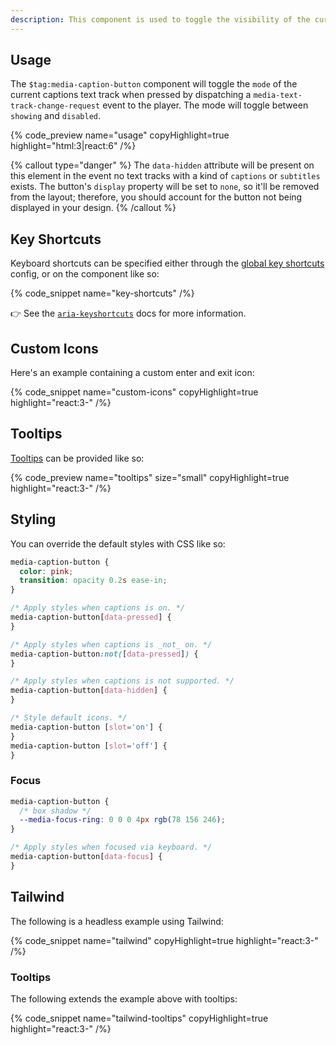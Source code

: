```yaml
---
description: This component is used to toggle the visibility of the current captions text track.
---
```


## Usage

The `$tag:media-caption-button` component will toggle the `mode` of the current captions text track
when pressed by dispatching a `media-text-track-change-request` event to the player. The mode will
toggle between `showing` and `disabled`.

{% code_preview name="usage" copyHighlight=true highlight="html:3|react:6" /%}

{% callout type="danger" %}
The `data-hidden` attribute will be present on this element in the event no text tracks with a
kind of `captions` or `subtitles` exists. The button's `display` property will be set to `none`,
so it'll be removed from the layout; therefore, you should account for the button not being
displayed in your design.
{% /callout %}

## Key Shortcuts

Keyboard shortcuts can be specified either through the
[global key shortcuts](/docs/player/core-concepts/keyboard#configuring-shortcuts) config, or on the
component like so:

{% code_snippet name="key-shortcuts" /%}

👉 See the [`aria-keyshortcuts`](https://developer.mozilla.org/en-US/docs/Web/Accessibility/ARIA/Attributes/aria-keyshortcuts)
docs for more information.

## Custom Icons

Here's an example containing a custom enter and exit icon:

{% code_snippet name="custom-icons" copyHighlight=true highlight="react:3-" /%}

## Tooltips

[Tooltips](https://developer.mozilla.org/en-US/docs/Web/Accessibility/ARIA/Roles/tooltip_role) can
be provided like so:

{% code_preview name="tooltips" size="small" copyHighlight=true highlight="react:3-" /%}

## Styling

You can override the default styles with CSS like so:

```css {% copy=true %}
media-caption-button {
  color: pink;
  transition: opacity 0.2s ease-in;
}

/* Apply styles when captions is on. */
media-caption-button[data-pressed] {
}

/* Apply styles when captions is _not_ on. */
media-caption-button:not([data-pressed]) {
}

/* Apply styles when captions is not supported. */
media-caption-button[data-hidden] {
}

/* Style default icons. */
media-caption-button [slot='on'] {
}
media-caption-button [slot='off'] {
}
```

### Focus

```css {% copy=true %}
media-caption-button {
  /* box shadow */
  --media-focus-ring: 0 0 0 4px rgb(78 156 246);
}

/* Apply styles when focused via keyboard. */
media-caption-button[data-focus] {
}
```

## Tailwind

The following is a headless example using Tailwind:

{% code_snippet name="tailwind" copyHighlight=true highlight="react:3-" /%}

### Tooltips

The following extends the example above with tooltips:

{% code_snippet name="tailwind-tooltips" copyHighlight=true highlight="react:3-" /%}
